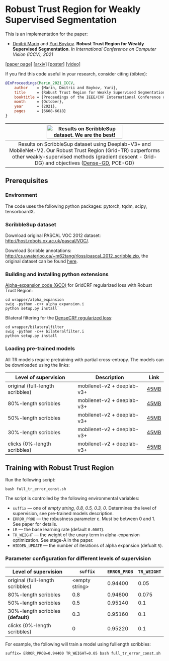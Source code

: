 # Robust Trust Region for Weakly Supervised Segmentation

This is an implementation for the paper:
* [Dmitrii Marin](https://dmitriimarin.info) and [Yuri Boykov](https://cs.uwaterloo.ca/~yboykov/). **Robust Trust Region for Weakly Supervised Segmentation**. _In International Conference on Computer Vision (ICCV), 2021_

[[paper page]](https://openaccess.thecvf.com/content/ICCV2021/html/Marin_Robust_Trust_Region_for_Weakly_Supervised_Segmentation_ICCV_2021_paper.html) [[arxiv]](https://arxiv.org/abs/2104.01948) [[poster]](https://drive.google.com/file/d/1bhO0XoDJviqdRC1mnIxWuHD_li06Krgy/view?usp=sharing) [[video]](https://drive.google.com/file/d/1MLd3c-fpm2K3hgYyWYFFxW3Ve8FznfD2/view?usp=sharing)

If you find this code useful in your research, consider citing (bibtex):
```bibtex
@InProceedings{Marin_2021_ICCV,
    author    = {Marin, Dmitrii and Boykov, Yuri},
    title     = {Robust Trust Region for Weakly Supervised Segmentation},
    booktitle = {Proceedings of the IEEE/CVF International Conference on Computer Vision (ICCV)},
    month     = {October},
    year      = {2021},
    pages     = {6608-6618}
}
```

|<img src="https://user-images.githubusercontent.com/3115577/136873099-8b708f5f-592c-4c50-b729-f9e52462fd48.png" style="width: 70%;" alt="Results on ScribbleSup dataset. We are the best!">|
|:--:|
|Results on ScribbleSup dataset using Deeplab-V3+ and MobileNet-V2. Our Robust Trust Region (Grid-TR) outperforms other weakly-supervised methods (gradient descent - Grid-DG) and objectives ([Dense-GD](https://github.com/meng-tang/rloss/), PCE-GD)|


## Prerequisites

### Environment

The code uses the following python packages: pytorch, tqdm, scipy, tensorboardX.

### ScribbleSup dataset

Download original PASCAL VOC 2012 dataset:
http://host.robots.ox.ac.uk/pascal/VOC/.

Download Scribble annotations: http://cs.uwaterloo.ca/~m62tang/rloss/pascal_2012_scribble.zip, the original dataset can be found [here](https://jifengdai.org/downloads/scribble_sup/).

### Building and installing python extensions

[Alpha-expansion code (GCO)](https://github.com/dmitrii-marin/alpha_expansion) for GridCRF regularized loss with Robust Trust Region:
```shell
cd wrapper/alpha_expansion
swig -python -c++ alpha_expansion.i
python setup.py install
```

Bilateral filtering for the [DenseCRF regularized loss](https://github.com/meng-tang/rloss/):
```shell
cd wrapper/bilateralfilter
swig -python -c++ bilateralfilter.i
python setup.py install
```

### Loading pre-trained models

All TR models require pretraining with partial cross-entropy. The models can be downloaded using the links:

| Level of supervision | Description | Link |
|--|--|--|
| original (full-length scribbles) | mobilenet-v2 + deeplab-v3+ | [45MB](https://drive.google.com/uc?export=download&id=1tO87A-zkImnYmdBppd7Kp-36-EGErJMH) |
| 80%-length scribbles             | mobilenet-v2 + deeplab-v3+ | [45MB](https://drive.google.com/uc?export=download&id=10cjJZrwRl5CL1INsAg5pV_aQgAJEk_6F) |
| 50%-length scribbles             | mobilenet-v2 + deeplab-v3+ | [45MB](https://drive.google.com/uc?export=download&id=1pjRYi37oJFYUdPAcopyGvad8exY2zvTn) |
| 30%-length scribbles             | mobilenet-v2 + deeplab-v3+ | [45MB](https://drive.google.com/uc?export=download&id=1HcodeB41ETlhwcv2hVXHCEE3zUXZmD5U) |
| clicks (0%-length scribbles)     | mobilenet-v2 + deeplab-v3+ | [45MB](https://drive.google.com/uc?export=download&id=1kgLlgW-Nwb1cq8dDf-zLe5e8CeV0gllt) |

## Training with Robust Trust Region

Run the following script:
```shell
bash full_tr_error_const.sh 
```

The script is controlled by the following environmental variables:

* ```suffix``` — one of _empty string, 0.8, 0.5, 0.3, 0_. Determines the level of supervision, see pre-trained models description.
* ```ERROR_PROB``` — the robustness parameter ε. Must be between 0 and 1. See paper for details.
* ```LR``` — the base learning rate (default ```0.0007```).
* ```TR_WEIGHT``` — the weight of the unary term in alpha-expansion optimization. See stage-A in the paper.
* ```HIDDEN_UPDATE``` — the number of iterations of alpha expansion (defualt ```5```).

### Parameter configuration for different levels of supervision
| Level of supervision | ```suffix``` | ```ERROR_PROB``` | ```TR_WEIGHT```
|--|--|--|--|
| original (full-length scribbles)  | \<empty string\>| 0.94400 | 0.05  |
| 80%-length scribbles              | 0.8           | 0.94600 | 0.075 |
| 50%-length scribbles              | 0.5           | 0.95140 | 0.1   |
| 30%-length scribbles **(default)**| 0.3           | 0.95160 | 0.1   |
| clicks (0%-length scribbles)      | 0             | 0.95220 | 0.1   |

For example, the following will train a model using fulllength scribbles:
```shell
suffix= ERROR_PROB=0.94400 TR_WEIGHT=0.05 bash full_tr_error_const.sh
```
